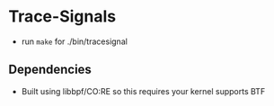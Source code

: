 # Trace-Signals

- run `make` for ./bin/tracesignal


## Dependencies

- Built using libbpf/CO:RE so this requires your kernel supports BTF

